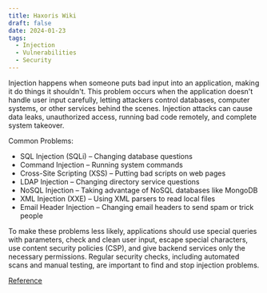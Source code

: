```yaml
---
title: Haxoris Wiki
draft: false
date: 2024-01-23
tags:
  - Injection
  - Vulnerabilities
  - Security
---
```


Injection happens when someone puts bad input into an application, making it do things it shouldn't. This problem occurs when the application doesn't handle user input carefully, letting attackers control databases, computer systems, or other services behind the scenes. Injection attacks can cause data leaks, unauthorized access, running bad code remotely, and complete system takeover.

Common Problems:

- SQL Injection (SQLi) – Changing database questions
- Command Injection – Running system commands
- Cross-Site Scripting (XSS) – Putting bad scripts on web pages
- LDAP Injection – Changing directory service questions
- NoSQL Injection – Taking advantage of NoSQL databases like MongoDB
- XML Injection (XXE) – Using XML parsers to read local files
- Email Header Injection – Changing email headers to send spam or trick people

To make these problems less likely, applications should use special queries with parameters, check and clean user input, escape special characters, use content security policies (CSP), and give backend services only the necessary permissions. Regular security checks, including automated scans and manual testing, are important to find and stop injection problems.

[Reference](https://haxoris.com/haxoris-wiki/)
